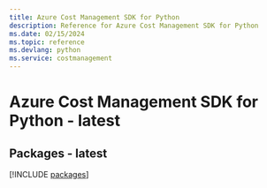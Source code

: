 ```yaml
---
title: Azure Cost Management SDK for Python
description: Reference for Azure Cost Management SDK for Python
ms.date: 02/15/2024
ms.topic: reference
ms.devlang: python
ms.service: costmanagement
---
```

# Azure Cost Management SDK for Python - latest
## Packages - latest
[!INCLUDE [packages](cost-management-index.md)]